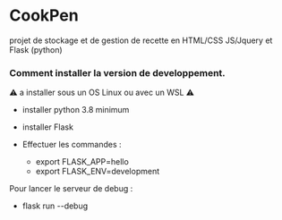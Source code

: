 # CookPen
projet de stockage et de gestion de recette  en HTML/CSS JS/Jquery et Flask (python) 


### Comment installer la version de developpement. 

⚠️ a installer sous un OS Linux ou avec un WSL ⚠️
  - installer python 3.8 minimum 
  - installer Flask

  - Effectuer les commandes :
    - export FLASK_APP=hello
    - export FLASK_ENV=development

 Pour lancer le serveur de debug : 
  - flask run --debug    

